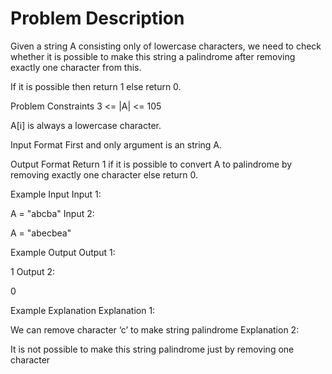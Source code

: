 # Problem Description

Given a string A consisting only of lowercase characters, we need to check whether it is possible to make this string a palindrome after removing exactly one character from this.

If it is possible then return 1 else return 0.



Problem Constraints
3 <= |A| <= 105

 A[i] is always a lowercase character.



Input Format
First and only argument is an string A.



Output Format
Return 1 if it is possible to convert A to palindrome by removing exactly one character else return 0.



Example Input
Input 1:

 A = "abcba"
Input 2:

 A = "abecbea"


Example Output
Output 1:

 1
Output 2:

 0


Example Explanation
Explanation 1:

 We can remove character ‘c’ to make string palindrome
Explanation 2:

 It is not possible to make this string palindrome just by removing one character
